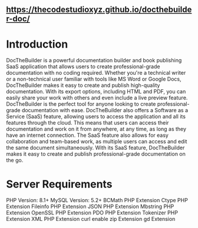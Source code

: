 ## https://thecodestudioxyz.github.io/docthebuilder-doc/

# Introduction
DocTheBuilder is a powerful documentation builder and book publishing SaaS application that allows users to create professional-grade documentation with no coding required. Whether you're a technical writer or a non-technical user familiar with tools like MS Word or Google Docs, DocTheBuilder makes it easy to create and publish high-quality documentation. With its export options, including HTML and PDF, you can easily share your work with others and even include a live preview feature. DocTheBuilder is the perfect tool for anyone looking to create professional-grade documentation with ease. DocTheBuilder also offers a Software as a Service (SaaS) feature, allowing users to access the application and all its features through the cloud. This means that users can access their documentation and work on it from anywhere, at any time, as long as they have an internet connection. The SaaS feature also allows for easy collaboration and team-based work, as multiple users can access and edit the same document simultaneously. With its SaaS feature, DocTheBuilder makes it easy to create and publish professional-grade documentation on the go.

# Server Requirements
PHP Version: 8.1+
MySQL Version: 5.2+
BCMath PHP Extension
Ctype PHP Extension
Fileinfo PHP Extension
JSON PHP Extension
Mbstring PHP Extension
OpenSSL PHP Extension
PDO PHP Extension
Tokenizer PHP Extension
XML PHP Extension
curl enable
zip Extension
gd Extension
